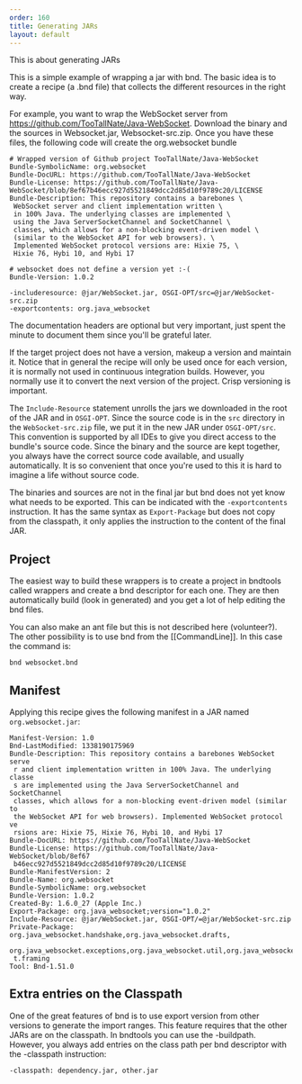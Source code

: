 ```yaml
---
order: 160
title: Generating JARs
layout: default
---
```


This is about generating JARs

This is a simple example of wrapping a jar with bnd. The basic idea is to create a recipe (a .bnd file) that collects the different resources in the right way.

For example, you want to wrap the WebSocket server from https://github.com/TooTallNate/Java-WebSocket. Download the binary and the sources in Websocket.jar, Websocket-src.zip. Once you have these files, the following code will create the org.websocket bundle

    # Wrapped version of Github project TooTallNate/Java-WebSocket
    Bundle-SymbolicName: org.websocket
    Bundle-DocURL: https://github.com/TooTallNate/Java-WebSocket
    Bundle-License: https://github.com/TooTallNate/Java-WebSocket/blob/8ef67b46ecc927d5521849dcc2d85d10f9789c20/LICENSE
    Bundle-Description: This repository contains a barebones \ 
     WebSocket server and client implementation written \ 
     in 100% Java. The underlying classes are implemented \ 
     using the Java ServerSocketChannel and SocketChannel \ 
     classes, which allows for a non-blocking event-driven model \ 
     (similar to the WebSocket API for web browsers). \ 
     Implemented WebSocket protocol versions are: Hixie 75, \ 
     Hixie 76, Hybi 10, and Hybi 17

    # websocket does not define a version yet :-(
    Bundle-Version: 1.0.2

    -includeresource: @jar/WebSocket.jar, OSGI-OPT/src=@jar/WebSocket-src.zip
    -exportcontents: org.java_websocket


The documentation headers are optional but very important, just spent the minute to document them since you'll be grateful later.

If the target project does not have a version, makeup a version and maintain it. Notice that in general the recipe will only be used once for each version, it is normally not used in continuous integration builds. However, you normally use it to convert the next version of the project. Crisp versioning is important.

The `Include-Resource` statement unrolls the jars we downloaded in the root of the JAR and in `OSGI-OPT`. Since the source code is in the `src` directory in the  `WebSocket-src.zip` file, we put it in the new JAR under `OSGI-OPT/src`. This convention is supported by all IDEs to give you direct access to the bundle's source code. Since the binary and the source are kept together, you always have the correct source code available, and usually automatically. It is so convenient that once you're used to this it is hard to imagine a life without source code.

The binaries and sources are not in the final jar but bnd does not yet know what needs to be exported. This can be indicated with the `-exportcontents` instruction. It has the same syntax as `Export-Package` but does not copy from the classpath, it only applies the instruction to the content of the final JAR.

## Project
The easiest way to build these wrappers is to create a project in bndtools called wrappers and create a bnd descriptor for each one. They are then automatically build (look in generated) and you get a lot of help editing the bnd files.

You can also make an ant file but this is not described here (volunteer?). The other possibility is to use bnd from the [[CommandLine]]. In this case the command is:

    bnd websocket.bnd

## Manifest
Applying this recipe gives the following manifest in a JAR named `org.websocket.jar`:

    Manifest-Version: 1.0
    Bnd-LastModified: 1338190175969
    Bundle-Description: This repository contains a barebones WebSocket serve
     r and client implementation written in 100% Java. The underlying classe
     s are implemented using the Java ServerSocketChannel and SocketChannel 
     classes, which allows for a non-blocking event-driven model (similar to
     the WebSocket API for web browsers). Implemented WebSocket protocol ve
     rsions are: Hixie 75, Hixie 76, Hybi 10, and Hybi 17
    Bundle-DocURL: https://github.com/TooTallNate/Java-WebSocket
    Bundle-License: https://github.com/TooTallNate/Java-WebSocket/blob/8ef67
     b46ecc927d5521849dcc2d85d10f9789c20/LICENSE
    Bundle-ManifestVersion: 2
    Bundle-Name: org.websocket
    Bundle-SymbolicName: org.websocket
    Bundle-Version: 1.0.2
    Created-By: 1.6.0_27 (Apple Inc.)
    Export-Package: org.java_websocket;version="1.0.2"
    Include-Resource: @jar/WebSocket.jar, OSGI-OPT/=@jar/WebSocket-src.zip
    Private-Package: org.java_websocket.handshake,org.java_websocket.drafts,
     org.java_websocket.exceptions,org.java_websocket.util,org.java_websocke
     t.framing
    Tool: Bnd-1.51.0

## Extra entries on the Classpath
One of the great features of bnd is to use export version from other versions to generate the import ranges. This feature requires that the other JARs are on the classpath. In bndtools you can use the -buildpath. However, you always add entries on the class path per bnd descriptor with the -classpath instruction:

    -classpath: dependency.jar, other.jar


